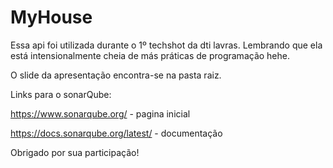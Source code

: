 # MyHouse
Essa api foi utilizada durante o 1º techshot da dti lavras. Lembrando que ela está intensionalmente cheia de más práticas de programação hehe.

O slide da apresentação encontra-se na pasta raiz. 

Links para o sonarQube: 

https://www.sonarqube.org/ - pagina inicial

https://docs.sonarqube.org/latest/ - documentação

Obrigado por sua participação!
